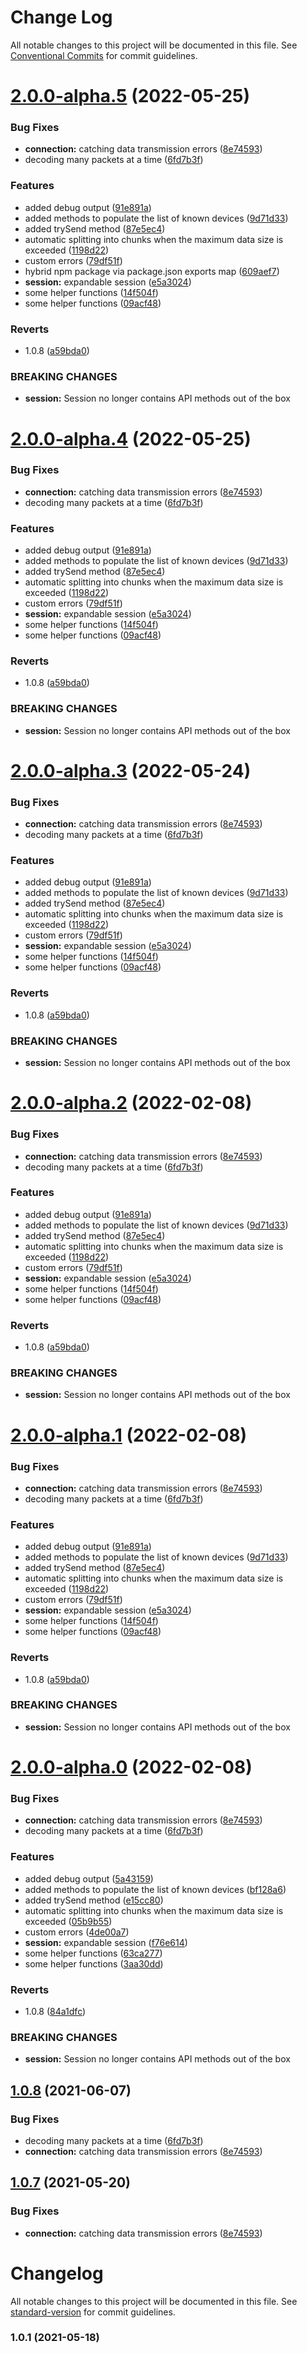 # Change Log

All notable changes to this project will be documented in this file.
See [Conventional Commits](https://conventionalcommits.org) for commit guidelines.

# [2.0.0-alpha.5](https://github.com/sarakusha/novastar/compare/v1.0.5...v2.0.0-alpha.5) (2022-05-25)


### Bug Fixes

* **connection:** catching data transmission errors ([8e74593](https://github.com/sarakusha/novastar/commit/8e74593453fec98aebb84134d67e833e57a71f36))
* decoding many packets at a time ([6fd7b3f](https://github.com/sarakusha/novastar/commit/6fd7b3f726d5542d498f965881f4ce91d258c6e9))


### Features

* added debug output ([91e891a](https://github.com/sarakusha/novastar/commit/91e891a8103d9c59665353b99a851628bfec3c44))
* added methods to populate the list of known devices ([9d71d33](https://github.com/sarakusha/novastar/commit/9d71d33a7899657b8c7166eb00aa8432e151f2e7))
* added trySend method ([87e5ec4](https://github.com/sarakusha/novastar/commit/87e5ec428c12bf4b9a9bca0a767ccfb3a0f4d1da))
* automatic splitting into chunks when the maximum data size is exceeded ([1198d22](https://github.com/sarakusha/novastar/commit/1198d228a841b84292cd0c7f465c0be655c991b4))
* custom errors ([79df51f](https://github.com/sarakusha/novastar/commit/79df51f5b935ecad0961926c649ed785723eb0b2))
* hybrid npm package via package.json exports map ([609aef7](https://github.com/sarakusha/novastar/commit/609aef7a0f9f71d35a8a88a281f299cebb931f33))
* **session:** expandable session ([e5a3024](https://github.com/sarakusha/novastar/commit/e5a30243585467caba7cb60ce965e57ecac9d9b4))
* some helper functions ([14f504f](https://github.com/sarakusha/novastar/commit/14f504f6fc65d45c13629976ddff0a38a1f3d13d))
* some helper functions ([09acf48](https://github.com/sarakusha/novastar/commit/09acf48e2956d84571e1d8d6541cc61f0add3023))


### Reverts

* 1.0.8 ([a59bda0](https://github.com/sarakusha/novastar/commit/a59bda0e9acd1660280dc32ac4a0e732c4148ee4))


### BREAKING CHANGES

* **session:** Session no longer contains API methods out of the box





# [2.0.0-alpha.4](https://github.com/sarakusha/novastar/compare/v1.0.5...v2.0.0-alpha.4) (2022-05-25)


### Bug Fixes

* **connection:** catching data transmission errors ([8e74593](https://github.com/sarakusha/novastar/commit/8e74593453fec98aebb84134d67e833e57a71f36))
* decoding many packets at a time ([6fd7b3f](https://github.com/sarakusha/novastar/commit/6fd7b3f726d5542d498f965881f4ce91d258c6e9))


### Features

* added debug output ([91e891a](https://github.com/sarakusha/novastar/commit/91e891a8103d9c59665353b99a851628bfec3c44))
* added methods to populate the list of known devices ([9d71d33](https://github.com/sarakusha/novastar/commit/9d71d33a7899657b8c7166eb00aa8432e151f2e7))
* added trySend method ([87e5ec4](https://github.com/sarakusha/novastar/commit/87e5ec428c12bf4b9a9bca0a767ccfb3a0f4d1da))
* automatic splitting into chunks when the maximum data size is exceeded ([1198d22](https://github.com/sarakusha/novastar/commit/1198d228a841b84292cd0c7f465c0be655c991b4))
* custom errors ([79df51f](https://github.com/sarakusha/novastar/commit/79df51f5b935ecad0961926c649ed785723eb0b2))
* **session:** expandable session ([e5a3024](https://github.com/sarakusha/novastar/commit/e5a30243585467caba7cb60ce965e57ecac9d9b4))
* some helper functions ([14f504f](https://github.com/sarakusha/novastar/commit/14f504f6fc65d45c13629976ddff0a38a1f3d13d))
* some helper functions ([09acf48](https://github.com/sarakusha/novastar/commit/09acf48e2956d84571e1d8d6541cc61f0add3023))


### Reverts

* 1.0.8 ([a59bda0](https://github.com/sarakusha/novastar/commit/a59bda0e9acd1660280dc32ac4a0e732c4148ee4))


### BREAKING CHANGES

* **session:** Session no longer contains API methods out of the box





# [2.0.0-alpha.3](https://github.com/sarakusha/novastar/compare/v1.0.5...v2.0.0-alpha.3) (2022-05-24)


### Bug Fixes

* **connection:** catching data transmission errors ([8e74593](https://github.com/sarakusha/novastar/commit/8e74593453fec98aebb84134d67e833e57a71f36))
* decoding many packets at a time ([6fd7b3f](https://github.com/sarakusha/novastar/commit/6fd7b3f726d5542d498f965881f4ce91d258c6e9))


### Features

* added debug output ([91e891a](https://github.com/sarakusha/novastar/commit/91e891a8103d9c59665353b99a851628bfec3c44))
* added methods to populate the list of known devices ([9d71d33](https://github.com/sarakusha/novastar/commit/9d71d33a7899657b8c7166eb00aa8432e151f2e7))
* added trySend method ([87e5ec4](https://github.com/sarakusha/novastar/commit/87e5ec428c12bf4b9a9bca0a767ccfb3a0f4d1da))
* automatic splitting into chunks when the maximum data size is exceeded ([1198d22](https://github.com/sarakusha/novastar/commit/1198d228a841b84292cd0c7f465c0be655c991b4))
* custom errors ([79df51f](https://github.com/sarakusha/novastar/commit/79df51f5b935ecad0961926c649ed785723eb0b2))
* **session:** expandable session ([e5a3024](https://github.com/sarakusha/novastar/commit/e5a30243585467caba7cb60ce965e57ecac9d9b4))
* some helper functions ([14f504f](https://github.com/sarakusha/novastar/commit/14f504f6fc65d45c13629976ddff0a38a1f3d13d))
* some helper functions ([09acf48](https://github.com/sarakusha/novastar/commit/09acf48e2956d84571e1d8d6541cc61f0add3023))


### Reverts

* 1.0.8 ([a59bda0](https://github.com/sarakusha/novastar/commit/a59bda0e9acd1660280dc32ac4a0e732c4148ee4))


### BREAKING CHANGES

* **session:** Session no longer contains API methods out of the box





# [2.0.0-alpha.2](https://github.com/sarakusha/novastar/compare/v1.0.5...v2.0.0-alpha.2) (2022-02-08)


### Bug Fixes

* **connection:** catching data transmission errors ([8e74593](https://github.com/sarakusha/novastar/commit/8e74593453fec98aebb84134d67e833e57a71f36))
* decoding many packets at a time ([6fd7b3f](https://github.com/sarakusha/novastar/commit/6fd7b3f726d5542d498f965881f4ce91d258c6e9))


### Features

* added debug output ([91e891a](https://github.com/sarakusha/novastar/commit/91e891a8103d9c59665353b99a851628bfec3c44))
* added methods to populate the list of known devices ([9d71d33](https://github.com/sarakusha/novastar/commit/9d71d33a7899657b8c7166eb00aa8432e151f2e7))
* added trySend method ([87e5ec4](https://github.com/sarakusha/novastar/commit/87e5ec428c12bf4b9a9bca0a767ccfb3a0f4d1da))
* automatic splitting into chunks when the maximum data size is exceeded ([1198d22](https://github.com/sarakusha/novastar/commit/1198d228a841b84292cd0c7f465c0be655c991b4))
* custom errors ([79df51f](https://github.com/sarakusha/novastar/commit/79df51f5b935ecad0961926c649ed785723eb0b2))
* **session:** expandable session ([e5a3024](https://github.com/sarakusha/novastar/commit/e5a30243585467caba7cb60ce965e57ecac9d9b4))
* some helper functions ([14f504f](https://github.com/sarakusha/novastar/commit/14f504f6fc65d45c13629976ddff0a38a1f3d13d))
* some helper functions ([09acf48](https://github.com/sarakusha/novastar/commit/09acf48e2956d84571e1d8d6541cc61f0add3023))


### Reverts

* 1.0.8 ([a59bda0](https://github.com/sarakusha/novastar/commit/a59bda0e9acd1660280dc32ac4a0e732c4148ee4))


### BREAKING CHANGES

* **session:** Session no longer contains API methods out of the box





# [2.0.0-alpha.1](https://github.com/sarakusha/novastar/compare/v1.0.5...v2.0.0-alpha.1) (2022-02-08)


### Bug Fixes

* **connection:** catching data transmission errors ([8e74593](https://github.com/sarakusha/novastar/commit/8e74593453fec98aebb84134d67e833e57a71f36))
* decoding many packets at a time ([6fd7b3f](https://github.com/sarakusha/novastar/commit/6fd7b3f726d5542d498f965881f4ce91d258c6e9))


### Features

* added debug output ([91e891a](https://github.com/sarakusha/novastar/commit/91e891a8103d9c59665353b99a851628bfec3c44))
* added methods to populate the list of known devices ([9d71d33](https://github.com/sarakusha/novastar/commit/9d71d33a7899657b8c7166eb00aa8432e151f2e7))
* added trySend method ([87e5ec4](https://github.com/sarakusha/novastar/commit/87e5ec428c12bf4b9a9bca0a767ccfb3a0f4d1da))
* automatic splitting into chunks when the maximum data size is exceeded ([1198d22](https://github.com/sarakusha/novastar/commit/1198d228a841b84292cd0c7f465c0be655c991b4))
* custom errors ([79df51f](https://github.com/sarakusha/novastar/commit/79df51f5b935ecad0961926c649ed785723eb0b2))
* **session:** expandable session ([e5a3024](https://github.com/sarakusha/novastar/commit/e5a30243585467caba7cb60ce965e57ecac9d9b4))
* some helper functions ([14f504f](https://github.com/sarakusha/novastar/commit/14f504f6fc65d45c13629976ddff0a38a1f3d13d))
* some helper functions ([09acf48](https://github.com/sarakusha/novastar/commit/09acf48e2956d84571e1d8d6541cc61f0add3023))


### Reverts

* 1.0.8 ([a59bda0](https://github.com/sarakusha/novastar/commit/a59bda0e9acd1660280dc32ac4a0e732c4148ee4))


### BREAKING CHANGES

* **session:** Session no longer contains API methods out of the box





# [2.0.0-alpha.0](https://github.com/sarakusha/novastar/compare/v1.0.5...v2.0.0-alpha.0) (2022-02-08)


### Bug Fixes

* **connection:** catching data transmission errors ([8e74593](https://github.com/sarakusha/novastar/commit/8e74593453fec98aebb84134d67e833e57a71f36))
* decoding many packets at a time ([6fd7b3f](https://github.com/sarakusha/novastar/commit/6fd7b3f726d5542d498f965881f4ce91d258c6e9))


### Features

* added debug output ([5a43159](https://github.com/sarakusha/novastar/commit/5a43159e55c8174be2b77c5bd88f04d4e9a7f156))
* added methods to populate the list of known devices ([bf128a6](https://github.com/sarakusha/novastar/commit/bf128a63b0e4e44d27941cab94878f600fdd4ef7))
* added trySend method ([e15cc80](https://github.com/sarakusha/novastar/commit/e15cc809531e62492ae9a6963e791594f790bf71))
* automatic splitting into chunks when the maximum data size is exceeded ([05b9b55](https://github.com/sarakusha/novastar/commit/05b9b55dea01755e060f8a4e936e00cd3c931f99))
* custom errors ([4de00a7](https://github.com/sarakusha/novastar/commit/4de00a72c28ebf9f07daaeb29e4a0e30a96097e0))
* **session:** expandable session ([f76e614](https://github.com/sarakusha/novastar/commit/f76e614df467d1b685f81b8f7f8d0eef0b479cab))
* some helper functions ([63ca277](https://github.com/sarakusha/novastar/commit/63ca2775155e1c64ecde14ad1c298b1e0f61d6f8))
* some helper functions ([3aa30dd](https://github.com/sarakusha/novastar/commit/3aa30ddbb11f3ba29aab6c518d0c3247b524ddeb))


### Reverts

* 1.0.8 ([84a1dfc](https://github.com/sarakusha/novastar/commit/84a1dfce8ecc4ca1b642c620d2c15046586009f5))


### BREAKING CHANGES

* **session:** Session no longer contains API methods out of the box





## [1.0.8](https://github.com/sarakusha/novastar/compare/v1.0.5...v1.0.8) (2021-06-07)


### Bug Fixes

* decoding many packets at a time ([6fd7b3f](https://github.com/sarakusha/novastar/commit/6fd7b3f726d5542d498f965881f4ce91d258c6e9))
* **connection:** catching data transmission errors ([8e74593](https://github.com/sarakusha/novastar/commit/8e74593453fec98aebb84134d67e833e57a71f36))





## [1.0.7](https://github.com/sarakusha/novastar/compare/v1.0.5...v1.0.7) (2021-05-20)


### Bug Fixes

* **connection:** catching data transmission errors ([8e74593](https://github.com/sarakusha/novastar/commit/8e74593453fec98aebb84134d67e833e57a71f36))





# Changelog

All notable changes to this project will be documented in this file. See [standard-version](https://github.com/conventional-changelog/standard-version) for commit guidelines.

### 1.0.1 (2021-05-18)
